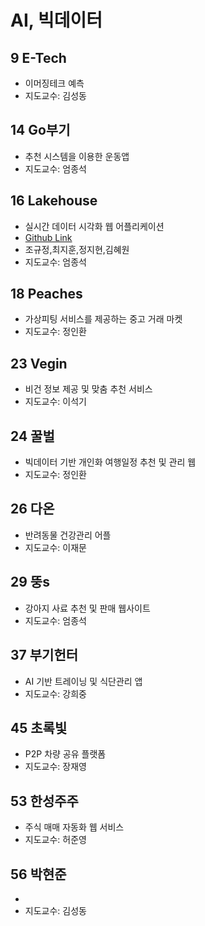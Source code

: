 # AI, 빅데이터

## 9 E-Tech
- 이머징테크 예측
- 지도교수: 김성동
## 14 Go부기
- 추천 시스템을 이용한 운동앱
- 지도교수: 엄종석
## 16 Lakehouse
- 실시간 데이터 시각화 웹 어플리케이션
- [Github Link](https://github.com/jihun212/2022CapstoneDesign)
- 조규정,최지훈,정지현,김혜원
- 지도교수: 엄종석
## 18 Peaches
- 가상피팅 서비스를 제공하는 중고 거래 마켓
- 지도교수: 정인환
## 23 Vegin 
- 비건 정보 제공 및 맞춤 추천 서비스
- 지도교수: 이석기
## 24 꿀벌
- 빅데이터 기반 개인화 여행일정 추천 및 관리 웹
- 지도교수: 정인환
## 26 다온
- 반려동물 건강관리 어플
- 지도교수: 이재문
## 29 뚱s
- 강아지 사료 추천 및 판매 웹사이트
- 지도교수: 엄종석
## 37 부기헌터
- AI 기반 트레이닝 및 식단관리 앱
- 지도교수: 강희중
## 45 초록빛
- P2P 차량 공유 플랫폼
- 지도교수: 장재영
## 53 한성주주
- 주식 매매 자동화 웹 서비스
- 지도교수: 허준영
## 56 박현준
-  
- 지도교수: 김성동
